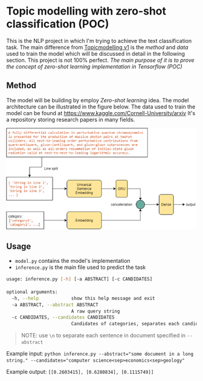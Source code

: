 # Topic modelling with zero-shot classification (POC)
This is the NLP project in which I'm trying to achieve the text classification task. The main difference from [Topicmodelling v1](https://github.com/samsatp/topicmodeling) is the *method* and *data* used to train the model which will be discussed in detail in the following section. This project is not 100% perfect. *The main purpose of it is to prove the concept of zero-shot learning implementation in Tensorflow (POC)*

## Method
The model will be building by employ *Zero-shot learning* idea. The model architecture can be illustrated in the figure below. The data used to train the model can be found at https://www.kaggle.com/Cornell-University/arxiv It's a repository storing research papers in many fields.

![](./media/model.drawio.png)

## Usage
- `model.py` contains the model's implementation
- `inference.py` is the main file used to predict the task
```bash
usage: inference.py [-h] [-a ABSTRACT] [-c CANDIDATES]

optional arguments:
  -h, --help            show this help message and exit
  -a ABSTRACT, --abstract ABSTRACT
                        A raw query string
  -c CANDIDATES, --candidates CANDIDATES
                        Candidates of categories, separates each candidate with '<sep>'
```
> NOTE: use `\n` to separate each sentence in document specified in `--abstract` 

Example input: `python inference.py --abstract="some document in a long string." --candidates="computer science<sep>economics<sep>geology"`

Example output: `[[0.2603415], [0.6280834], [0.1115749]]`